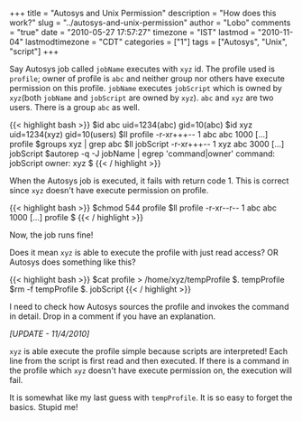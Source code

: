 +++
title = "Autosys and Unix Permission"
description = "How does this work?"
slug = "../autosys-and-unix-permission"
author = "Lobo"
comments = "true"
date = "2010-05-27 17:57:27"
timezone = "IST"
lastmod = "2010-11-04"
lastmodtimezone = "CDT"
categories = ["1"]
tags = ["Autosys", "Unix", "script"]
+++

Say Autosys job called `jobName` executes with `xyz` id. The profile used is `profile`; owner of profile is `abc` and neither group nor others have execute permission on this profile. `jobName` executes `jobScript` which is owned by `xyz`(both `jobName` and `jobScript` are owned by `xyz`). `abc` and `xyz` are two users. There is a group `abc` as well.

{{< highlight bash >}}
$id abc
uid=1234(abc) gid=10(abc)
$id xyz
uid=1234(xyz) gid=10(users)
$ll profile
-r-xr+++-- 1 abc abc 1000 [...] profile
$groups xyz | grep abc
$ll jobScript
-r-xr+++-- 1 xyz abc 3000 [...] jobScript
$autorep -q -J jobName | egrep 'command|owner'
command: jobScript
owner: xyz
$
{{< / highlight >}}

When the Autosys job is executed, it fails with return code 1. This is correct since `xyz` doesn't have execute permission on profile.

{{< highlight bash >}}
$chmod 544 profile
$ll profile
-r-xr--r-- 1 abc abc 1000 [...] profile
$
{{< / highlight >}}

Now, the job runs fine!

Does it mean `xyz` is able to execute the profile with just read access? OR Autosys does something like this?

{{< highlight bash >}}
$cat profile > /home/xyz/tempProfile
$. tempProfile
$rm -f tempProfile
$. jobScript
{{< / highlight >}}

I need to check how Autosys sources the profile and invokes the command in detail. Drop in a comment if you have an explanation.

*[UPDATE - 11/4/2010]*

`xyz` is able execute the profile simple because scripts are interpreted! Each line from the script is first read and then executed. If there is a command in the profile which `xyz` doesn't have execute permission on, the execution will fail.

It is somewhat like my last guess with `tempProfile`. It is so easy to forget the basics. Stupid me!
